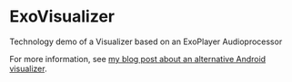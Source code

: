 # ExoVisualizer

Technology demo of a Visualizer based on an ExoPlayer Audioprocessor

For more information, see [my blog post about an alternative Android visualizer](https://www.egeniq.com/blog/alternative-android-visualizer).
